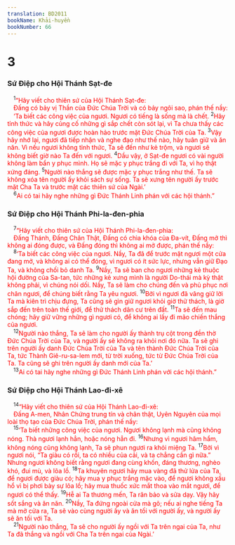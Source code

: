 ```yaml
---
translation: BD2011
bookName: Khải-huyền 
bookNumber: 66
---
```


<div class="title"><h1>3</h1><h3>Sứ Ðiệp cho Hội Thánh Sạt-đe</h3></div>
<span class="verse kh_3_1"> <sup>1</sup><font color="red">“Hãy viết cho thiên sứ của Hội Thánh Sạt-đe: </font><br/> <font color="red">Ðấng có bảy vị Thần của Ðức Chúa Trời và có bảy ngôi sao, phán thế nầy: </font><br/> <font color="red">‘Ta biết các công việc của ngươi. Ngươi có tiếng là sống mà là chết. </font></span>
<span class="verse kh_3_2"><sup>2</sup><font color="red">Hãy tỉnh thức và hãy củng cố những gì sắp chết còn sót lại, vì Ta chưa thấy các công việc của ngươi được hoàn hảo trước mặt Ðức Chúa Trời của Ta. </font></span>
<span class="verse kh_3_3"><sup>3</sup><font color="red">Vậy hãy nhớ lại, ngươi đã tiếp nhận và nghe đạo như thế nào, hãy tuân giữ và ăn năn. Vì nếu ngươi không tỉnh thức, Ta sẽ đến như kẻ trộm, và ngươi sẽ không biết giờ nào Ta đến với ngươi. </font></span>
<span class="verse kh_3_4"><sup>4</sup><font color="red">Dầu vậy, ở Sạt-đe ngươi có vài người không làm bẩn y phục mình. Họ sẽ mặc y phục trắng đi với Ta, vì họ thật xứng đáng. </font></span>
<span class="verse kh_3_5"><sup>5</sup><font color="red">Người nào thắng sẽ được mặc y phục trắng như thế. Ta sẽ không xóa tên người ấy khỏi sách sự sống. Ta sẽ xưng tên người ấy trước mặt Cha Ta và trước mặt các thiên sứ của Ngài.’ </font><br/></span>
<span class="verse kh_3_6"> <sup>6</sup><font color="red">Ai có tai hãy nghe những gì Ðức Thánh Linh phán với các hội thánh.”</font><br/></span>
<div class="title"><h3>Sứ Ðiệp cho Hội Thánh Phi-la-đen-phia</h3></div>
<span class="verse kh_3_7"> <sup>7</sup><font color="red">“Hãy viết cho thiên sứ của Hội Thánh Phi-la-đen-phia: </font><br/> <font color="red">Ðấng Thánh, Ðấng Chân Thật, Ðấng có chìa khóa của Ða-vít, Ðấng mở thì không ai đóng được, và Ðấng đóng thì không ai mở được, phán thế nầy: </font><br/></span>
<span class="verse kh_3_8"> <sup>8</sup><font color="red">‘Ta biết các công việc của ngươi. Nầy, Ta đã để trước mặt ngươi một cửa đang mở, và không ai có thể đóng, vì ngươi có ít sức lực, nhưng vẫn giữ Ðạo Ta, và không chối bỏ danh Ta. </font></span>
<span class="verse kh_3_9"><sup>9</sup><font color="red">Nầy, Ta sẽ ban cho ngươi những kẻ thuộc hội đường của Sa-tan, tức những kẻ xưng mình là người Do-thái mà kỳ thật không phải, vì chúng nói dối. Nầy, Ta sẽ làm cho chúng đến và phủ phục nơi chân ngươi, để chúng biết rằng Ta yêu ngươi. </font></span>
<span class="verse kh_3_10"><sup>10</sup><font color="red">Bởi vì ngươi đã vâng giữ lời Ta mà kiên trì chịu đựng, Ta cũng sẽ gìn giữ ngươi khỏi giờ thử thách, là giờ sắp đến trên toàn thế giới, để thử thách dân cư trên đất. </font></span>
<span class="verse kh_3_11"><sup>11</sup><font color="red">Ta sẽ đến mau chóng; hãy giữ vững những gì ngươi có, để không ai lấy đi mão chiến thắng của ngươi. </font><br/></span>
<span class="verse kh_3_12"> <sup>12</sup><font color="red">Người nào thắng, Ta sẽ làm cho người ấy thành trụ cột trong đền thờ Ðức Chúa Trời của Ta, và người ấy sẽ không ra khỏi nơi đó nữa. Ta sẽ ghi trên người ấy danh Ðức Chúa Trời của Ta và tên thành Ðức Chúa Trời của Ta, tức Thành Giê-ru-sa-lem mới, từ trời xuống, tức từ Ðức Chúa Trời của Ta. Ta cũng sẽ ghi trên người ấy danh mới của Ta.’ </font><br/></span>
<span class="verse kh_3_13"> <sup>13</sup><font color="red">Ai có tai hãy nghe những gì Ðức Thánh Linh phán với các hội thánh.”</font><br/></span>
<div class="title"><h3>Sứ Ðiệp cho Hội Thánh Lao-đi-xê</h3></div>
<span class="verse kh_3_14"> <sup>14</sup><font color="red">“Hãy viết cho thiên sứ của Hội Thánh Lao-đi-xê: </font><br/> <font color="red">Ðấng A-men, Nhân Chứng trung tín và chân thật, Uyên Nguyên của mọi loài thọ tạo của Ðức Chúa Trời, phán thế nầy: </font><br/></span>
<span class="verse kh_3_15"> <sup>15</sup><font color="red">‘Ta biết những công việc của ngươi. Ngươi không lạnh mà cũng không nóng. Thà ngươi lạnh hẳn, hoặc nóng hẳn đi. </font></span>
<span class="verse kh_3_16"><sup>16</sup><font color="red">Nhưng vì ngươi hâm hẩm, không nóng cũng không lạnh, Ta sẽ phun ngươi ra khỏi miệng Ta. </font></span>
<span class="verse kh_3_17"><sup>17</sup><font color="red">Bởi vì ngươi nói, “Ta giàu có rồi, ta có nhiều của cải, và ta chẳng cần gì nữa.” Nhưng ngươi không biết rằng ngươi đang cùng khốn, đáng thương, nghèo khó, đui mù, và lõa lồ. </font></span>
<span class="verse kh_3_18"><sup>18</sup><font color="red">Ta khuyên ngươi hãy mua vàng đã thử lửa của Ta, để ngươi được giàu có; hãy mua y phục trắng mặc vào, để ngươi không xấu hổ vì bị phơi bày sự lõa lồ; hãy mua thuốc xức mắt thoa vào mắt ngươi, để ngươi có thể thấy. </font></span>
<span class="verse kh_3_19"><sup>19</sup><font color="red">Hễ ai Ta thương mến, Ta răn bảo và sửa dạy. Vậy hãy sốt sắng và ăn năn. </font></span>
<span class="verse kh_3_20"><sup>20</sup><font color="red">Nầy, Ta đứng ngoài cửa mà gõ; nếu ai nghe tiếng Ta mà mở cửa ra, Ta sẽ vào cùng người ấy và ăn tối với người ấy, và người ấy sẽ ăn tối với Ta.</font><br/></span>
<span class="verse kh_3_21"> <sup>21</sup><font color="red">Người nào thắng, Ta sẽ cho người ấy ngồi với Ta trên ngai của Ta, như Ta đã thắng và ngồi với Cha Ta trên ngai của Ngài.’ </font><br/></span>
